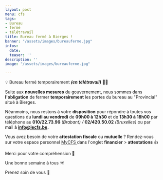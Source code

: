 ```yaml
---
layout: post
menu: cfs
tags:
- Bureau
- fermé
- télétravail
title: Bureau fermé à Bierges !
banner: "/assets/images/bureauferme.jpg"
infos:
  date: 
  teaser: ''
description: ''
image: "/assets/images/bureauferme.jpg"

---
```

💡 Bureau fermé temporairement **_(en télétravail)_** 👩‍💻

Suite aux **nouvelles mesures** du gouvernement, nous sommes dans **l'obligation** de fermer **temporairement** les portes du bureau au "Provincial" situé à Bierges.

Néanmoins, nous restons à votre **disposition** pour répondre à toutes vos questions du **lundi au vendredi** de **09h00 à 12h30** et de **13h30 à 18h00** par téléphone au **010/22.73.96** _(Brabant) /_ **02/420.50.02** _(Bruxelles)_ ou par mail à **info@lecfs.be.**

Vous avez besoin de votre **attestation fiscale** ou **mutuelle** ? Rendez-vous sur votre espace personnel [MyCFS ](https://www12.iclub.be/myiclub.asp?ClubID=559&LG=FR "MyCFS")dans l'onglet **financier** > **attestations** 👍

Merci pour votre compréhension 🙂

Une bonne semaine à tous ☀

Prenez soin de vous 💙